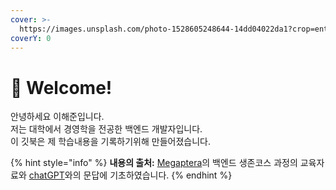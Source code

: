 ```yaml
---
cover: >-
  https://images.unsplash.com/photo-1528605248644-14dd04022da1?crop=entropy&cs=tinysrgb&fm=jpg&ixid=MnwxOTcwMjR8MHwxfHNlYXJjaHwxMHx8dGVhbSUyMG9mJTIwcGVvcGxlfGVufDB8fHx8MTY2MDMxNzQzNg&ixlib=rb-1.2.1&q=80
coverY: 0
---
```


# 👋 Welcome!

[//]: # (For **new team members**, this space will be helpful during your first days with the team, to better learn about who we are and how we work.)

[//]: # ()

[//]: # (For **long-time team members**, this space will act as a reminder and allow you to find answers about admin and policies etc.)

안녕하세요 이해준입니다.</br>
저는 대학에서 경영학을 전공한 백엔드 개발자입니다.<br>
이 깃북은 제 학습내용을 기록하기위해 만들어졌습니다.

{% hint style="info" %}
**내용의 출처:** [Megaptera](https://www.megaptera.kr/)의 백엔드 생존코스 과정의 교육자료와 [chatGPT](https://chat.openai.com/)와의 문답에
기초하였습니다.
{% endhint %}

[//]: # (<details>)

[//]: # ()

[//]: # (<summary>How to use it?</summary>)

[//]: # ()

[//]: # (This space is designed to be read linearly, so start with our Vision, Mission & Focus and work down from there! We)

[//]: # (recommend reading everything through in one sitting and then revisiting and re-reading if you need to.)

[//]: # ()

[//]: # (</details>)

[//]: # ()

[//]: # (<details>)

[//]: # ()

[//]: # (<summary>Contributing</summary>)

[//]: # ()

[//]: # (If you want to contribute changes, start a new change request and submit it for review. The People team will review it)

[//]: # (soon after.)

[//]: # ()

[//]: # (</details>)

